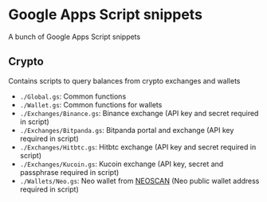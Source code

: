 # Google Apps Script snippets
A bunch of Google Apps Script snippets

## Crypto
Contains scripts to query balances from crypto exchanges and wallets
 * `./Global.gs`: Common functions
 * `./Wallet.gs`: Common functions for wallets
 * `./Exchanges/Binance.gs`: Binance exchange (API key and secret required in script)
 * `./Exchanges/Bitpanda.gs`: Bitpanda portal and exchange (API key required in script)
 * `./Exchanges/Hitbtc.gs`: Hitbtc exchange (API key and secret required in script)
 * `./Exchanges/Kucoin.gs`: Kucoin exchange (API key, secret and passphrase required in script)
 * `./Wallets/Neo.gs`: Neo wallet from [NEOSCAN](https://neoscan.io/) (Neo public wallet address required in script)
